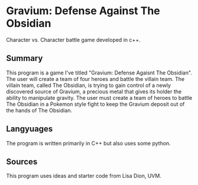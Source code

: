 # Gravium: Defense Against The Obsidian

Character vs. Character battle game developed in c++.

## Summary
This program is a game I've titled "Gravium: Defense Agaisnt The Obsidian". The user will create a team of four heroes and battle the villain team. The villain team, called The Obsidian, is trying to gain control of a newly discovered source of Gravium, a precious metal that gives its holder the ability to manipulate gravity. The user must create a team of heroes to battle The Obsidian in a Pokemon style fight to keep the Gravium deposit out of the hands of The Obsidian.

## Langyuages
The program is written primarily in C++ but also uses some python.

## Sources
This program uses ideas and starter code from Lisa Dion, UVM.

